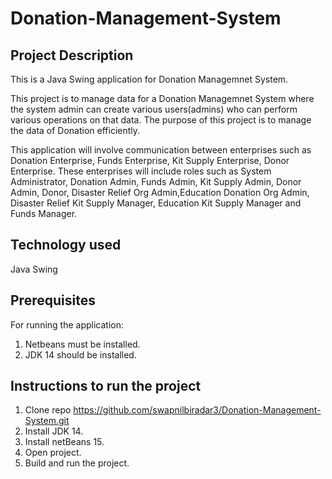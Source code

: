 # Donation-Management-System

## Project Description

This is a Java Swing application for Donation Managemnet System.

This project is to manage data for a Donation Managemnet System where the system admin can create various users(admins) who can perform various operations on that data. The purpose of this project is to manage the data of Donation efficiently.

This application will involve communication between enterprises such as Donation Enterprise, Funds Enterprise, Kit Supply Enterprise, Donor Enterprise. These enterprises will include roles such as System Administrator, Donation Admin, Funds Admin, Kit Supply Admin, Donor Admin, Donor, Disaster Relief Org Admin,Education Donation Org Admin, Disaster Relief Kit Supply Manager, Education Kit Supply Manager and Funds Manager.


## Technology used

Java Swing

## Prerequisites

For running the application:

1. Netbeans must be installed.
2. JDK 14 should be installed.

## Instructions to run the project

1. Clone repo https://github.com/swapnilbiradar3/Donation-Management-System.git
2. Install JDK 14.
3. Install netBeans 15.
4. Open project.
5. Build and run the project.

